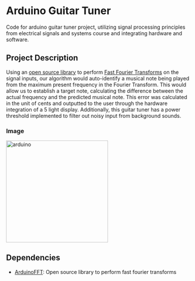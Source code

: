 # Arduino Guitar Tuner

Code for arduino guitar tuner project, utilizing signal processing principles from electrical signals and systems course and integrating hardware and software. 

## Project Description

Using an [open source library](https://github.com/kosme/arduinoFFT) to perform [Fast Fourier Transforms](https://en.wikipedia.org/wiki/Fast_Fourier_transform) on the signal inputs, our algorithm would auto-identify a musical note being played from the maximum present frequency in the Fourier Transform. This would allow us to establish a target note, calculating the difference between the actual frequency and the predicted musical note. This error was calculated in the unit of cents and outputted to the user through the hardware integration of a 5 light display. Additionally, this guitar tuner has a power threshold implemented to filter out noisy input from background sounds.

### Image
<img width="278" alt="arduino" src="https://user-images.githubusercontent.com/46762539/147516054-273ac722-065c-4578-8f84-5e17740ec325.png">

## Dependencies
* [ArduinoFFT](https://github.com/kosme/arduinoFFT): Open source library to perform fast fourier transforms
